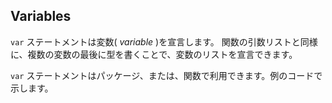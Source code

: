 ## Variables

`var` ステートメントは変数( *variable* )を宣言します。 関数の引数リストと同様に、複数の変数の最後に型を書くことで、変数のリストを宣言できます。

`var` ステートメントはパッケージ、または、関数で利用できます。例のコードで示します。